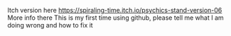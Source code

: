 Itch version here
https://spiraling-time.itch.io/psychics-stand-version-06
More info there
This is my first time using github, please tell me what I am doing wrong and how to fix it
